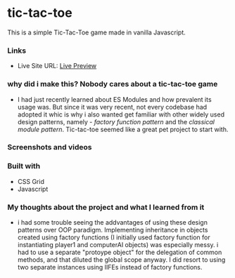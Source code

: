 # tic-tac-toe
This is a simple Tic-Tac-Toe game made in vanilla Javascript.


### Links

- Live Site URL: [Live Preview](https://chic-bunny-491a7c.netlify.app/)


### why did i make this? Nobody cares about a tic-tac-toe game

- I had just recently learned about ES Modules and how prevalent its usage was. But since it was very recent, not every codebase had adopted it whic is why i also wanted get familiar with other widely used design patterns, namely - *factory function pattern* and the *classical module pattern*. Tic-tac-toe seemed like a great pet project to start with.

### Screenshots and videos


### Built with

- CSS Grid
- Javascript


### My thoughts about the project and what I learned from it

- i had some trouble seeing the addvantages of using these design patterns over  OOP paradigm. Implementing inheritance in objects created using factory functions (I initially used factory function for instantiating player1 and computerAI objects) was especially messy. i had to use a separate "protoype object" for the delegation of common methods, and that diluted the global scope anyway. I did resort to using two separate instances using IIFEs instead of factory functions.

 


